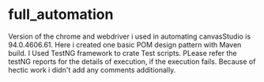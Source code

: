 # full_automation

Version of the chrome and webdriver i used in automating canvasStudio is 94.0.4606.61.
Here i created one basic POM design pattern with Maven build.
I Used TestNG framework to crate Test scripts.
PLease refer the testNG reports for the details of execution, if the execution fails.
Because of hectic work i didn't add any comments additionally.
